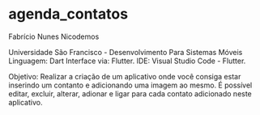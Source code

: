 # agenda_contatos

Fabrício Nunes Nicodemos

Universidade São Francisco - Desenvolvimento Para Sistemas Móveis
Linguagem: Dart
Interface via: Flutter.
IDE: Visual Studio Code - Flutter.

Objetivo: Realizar a criação de um aplicativo onde você consiga estar inserindo um contanto e adicionando uma imagem ao mesmo. É possível editar, excluir, alterar, adionar e ligar para cada contato adicionado neste aplicativo. 
